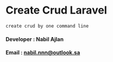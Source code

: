 # Create Crud Laravel
``create crud by one command line``

#### Developer : Nabil Ajlan
#### Email     : nabil.nnn@outlook.sa

